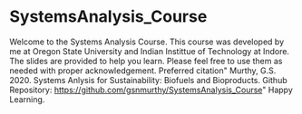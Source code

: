# SystemsAnalysis_Course
Welcome to the Systems Analysis Course. 
This course was developed by me at Oregon State University and Indian Instittue of Technology at Indore. 
The slides are provided to help you learn. 
Please feel free to use them as needed with proper acknowledgement. 
Preferred citation" Murthy, G.S. 2020. Systems Anlysis for Sustainability: Biofuels and Bioproducts. Github Repository: https://github.com/gsnmurthy/SystemsAnalysis_Course"
Happy Learning. 
